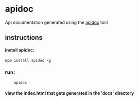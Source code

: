 # apidoc
Api documentation generated using the [apidoc](http://apidocjs.com/) tool

## instructions
#### install apidoc:

    npm install apidoc -g

### run:

        apidoc
#### view the index.html that gets generated in the 'docs' directory

